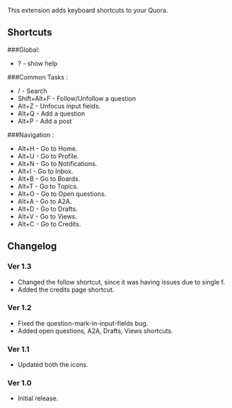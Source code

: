 This extension adds keyboard shortcuts to your Quora.

## Shortcuts 
###Global:
* ? - show help

###Common Tasks :
* / - Search
* Shift+Alt+F - Follow/Unfollow a question
* Alt+Z - Unfocus input fields.
* Alt+Q - Add a question
* Alt+P - Add a post

###Navigation :
* Alt+H - Go to Home.
* Alt+U - Go to Profile.
* Alt+N - Go to Notifications.
* Alt+I - Go to Inbox.
* Alt+B - Go to Boards.
* Alt+T - Go to Topics.
* Alt+O - Go to Open questions.
* Alt+A - Go to A2A.
* Alt+D - Go to Drafts.
* Alt+V - Go to Views.
* Alt+C - Go to Credits.

## Changelog
### Ver 1.3
* Changed the follow shortcut, since it was having issues due to single f.
* Added the credits page shortcut.

### Ver 1.2
* Fixed the question-mark-in-input-fields bug.
* Added open questions, A2A, Drafts, Views shortcuts.

### Ver 1.1
* Updated both the icons.

### Ver 1.0
* Initial release.

